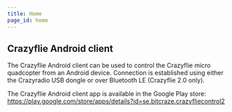 ```yaml
---
title: Home
page_id: home
---
```


## Crazyflie Android client

The Crazyflie Android client can be used to control the Crazyflie micro quadcopter from an Android device.
Connection is established using either the Crazyradio USB dongle or over Bluetooth LE (Crazyflie 2.0 only).

The Crazyflie Android client app is available in the Google Play store:
https://play.google.com/store/apps/details?id=se.bitcraze.crazyfliecontrol2
